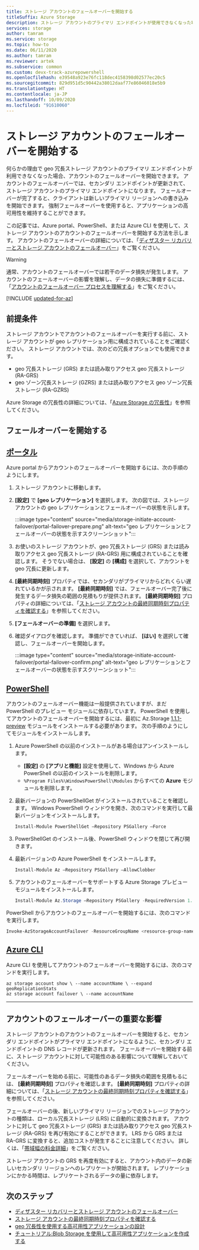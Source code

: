 ```yaml
---
title: ストレージ アカウントのフェールオーバーを開始する
titleSuffix: Azure Storage
description: ストレージ アカウントのプライマリ エンドポイントが使用できなくなった場合に、アカウントのフェールオーバーを開始する方法について説明します。 フェールオーバーでは、セカンダリ リージョンが更新されて、ストレージ アカウントのプライマリ リージョンになります。
services: storage
author: tamram
ms.service: storage
ms.topic: how-to
ms.date: 06/11/2020
ms.author: tamram
ms.reviewer: artek
ms.subservice: common
ms.custom: devx-track-azurepowershell
ms.openlocfilehash: e39548a923e76fc118dec4158398d02577ec20c5
ms.sourcegitcommit: 829d951d5c90442a38012daaf77e86046018e5b9
ms.translationtype: HT
ms.contentlocale: ja-JP
ms.lasthandoff: 10/09/2020
ms.locfileid: "91610060"
---
```

# <a name="initiate-a-storage-account-failover"></a>ストレージ アカウントのフェールオーバーを開始する

何らかの理由で geo 冗長ストレージ アカウントのプライマリ エンドポイントが利用できなくなった場合、アカウントのフェールオーバーを開始できます。 アカウントのフェールオーバーでは、セカンダリ エンドポイントが更新されて、ストレージ アカウントのプライマリ エンドポイントになります。 フェールオーバーが完了すると、クライアントは新しいプライマリ リージョンへの書き込みを開始できます。 強制フェールオーバーを使用すると、アプリケーションの高可用性を維持することができます。

この記事では、Azure portal、PowerShell、または Azure CLI を使用して、ストレージ アカウントのアカウントのフェールオーバーを開始する方法を示します。 アカウントのフェールオーバーの詳細については、「[ディザスター リカバリーとストレージ アカウントのフェールオーバー](storage-disaster-recovery-guidance.md)」をご覧ください。

> [!WARNING]
> 通常、アカウントのフェールオーバーでは若干のデータ損失が発生します。 アカウントのフェールオーバーの影響を理解し、データの損失に準備するには、「[アカウントのフェールオーバー プロセスを理解する](storage-disaster-recovery-guidance.md#understand-the-account-failover-process)」をご覧ください。

[!INCLUDE [updated-for-az](../../../includes/updated-for-az.md)]

## <a name="prerequisites"></a>前提条件

ストレージ アカウントでアカウントのフェールオーバーを実行する前に、ストレージ アカウントが geo レプリケーション用に構成されていることをご確認ください。 ストレージ アカウントでは、次のどの冗長オプションでも使用できます。

- geo 冗長ストレージ (GRS) または読み取りアクセス geo 冗長ストレージ (RA-GRS)
- geo ゾーン冗長ストレージ (GZRS) または読み取りアクセス geo ゾーン冗長ストレージ (RA-GZRS)

Azure Storage の冗長性の詳細については、「[Azure Storage の冗長性](storage-redundancy.md)」を参照してください。

## <a name="initiate-the-failover"></a>フェールオーバーを開始する

## <a name="portal"></a>[ポータル](#tab/azure-portal)

Azure portal からアカウントのフェールオーバーを開始するには、次の手順のようにします。

1. ストレージ アカウントに移動します。
1. **[設定]** で **[geo レプリケーション]** を選択します。 次の図では、ストレージ アカウントの geo レプリケーションとフェールオーバーの状態を示します。

    :::image type="content" source="media/storage-initiate-account-failover/portal-failover-prepare.png" alt-text="geo レプリケーションとフェールオーバーの状態を示すスクリーンショット":::

1. お使いのストレージ アカウントが、geo 冗長ストレージ (GRS) または読み取りアクセス geo 冗長ストレージ (RA-GRS) 用に構成されていることを確認します。 そうでない場合は、 **[設定]** の **[構成]** を選択して、アカウントを geo 冗長に更新します。
1. **[最終同期時刻]** プロパティでは、セカンダリがプライマリからどれくらい遅れているかが示されます。 **[最終同期時刻]** では、フェールオーバー完了後に発生するデータ損失の範囲の見積もりが提供されます。 **[最終同期時刻]** プロパティの詳細については、「[ストレージ アカウントの最終同期時刻プロパティを確認する](last-sync-time-get.md)」を参照してください。
1. **[フェールオーバーの準備]** を選択します。
1. 確認ダイアログを確認します。 準備ができていれば、 **[はい]** を選択して確認し、フェールオーバーを開始します。

    :::image type="content" source="media/storage-initiate-account-failover/portal-failover-confirm.png" alt-text="geo レプリケーションとフェールオーバーの状態を示すスクリーンショット":::

## <a name="powershell"></a>[PowerShell](#tab/azure-powershell)

アカウントのフェールオーバー機能は一般提供されていますが、まだ PowerShell のプレビュー モジュールに依存しています。 PowerShell を使用してアカウントのフェールオーバーを開始するには、最初に Az.Storage [1.1.1-preview](https://www.powershellgallery.com/packages/Az.Storage/1.1.1-preview) モジュールをインストールする必要があります。 次の手順のようにしてモジュールをインストールします。

1. Azure PowerShell の以前のインストールがある場合はアンインストールします。

    - **[設定]** の **[アプリと機能]** 設定を使用して、Windows から Azure PowerShell の以前のインストールを削除します。
    - `%Program Files%\WindowsPowerShell\Modules` からすべての **Azure** モジュールを削除します。

1. 最新バージョンの PowerShellGet がインストールされていることを確認します。 Windows PowerShell ウィンドウを開き、次のコマンドを実行して最新バージョンをインストールします。

    ```powershell
    Install-Module PowerShellGet –Repository PSGallery –Force
    ```

1. PowerShellGet のインストール後、PowerShell ウィンドウを閉じて再び開きます。

1. 最新バージョンの Azure PowerShell をインストールします。

    ```powershell
    Install-Module Az –Repository PSGallery –AllowClobber
    ```

1. アカウントのフェールオーバーをサポートする Azure Storage プレビュー モジュールをインストールします。

    ```powershell
    Install-Module Az.Storage –Repository PSGallery -RequiredVersion 1.1.1-preview –AllowPrerelease –AllowClobber –Force
    ```

PowerShell からアカウントのフェールオーバーを開始するには、次のコマンドを実行します。

```powershell
Invoke-AzStorageAccountFailover -ResourceGroupName <resource-group-name> -Name <account-name>
```

## <a name="azure-cli"></a>[Azure CLI](#tab/azure-cli)

Azure CLI を使用してアカウントのフェールオーバーを開始するには、次のコマンドを実行します。

```azurecli-interactive
az storage account show \ --name accountName \ --expand geoReplicationStats
az storage account failover \ --name accountName
```

---

## <a name="important-implications-of-account-failover"></a>アカウントのフェールオーバーの重要な影響

ストレージ アカウントのアカウントのフェールオーバーを開始すると、セカンダリ エンドポイントがプライマリ エンドポイントになるように、セカンダリ エンドポイントの DNS レコードが更新されます。 フェールオーバーを開始する前に、ストレージ アカウントに対して可能性のある影響について理解しておいてください。

フェールオーバーを始める前に、可能性のあるデータ損失の範囲を見積もるには、 **[最終同期時刻]** プロパティを確認します。 **[最終同期時刻]** プロパティの詳細については、「[ストレージ アカウントの最終同期時刻プロパティを確認する](last-sync-time-get.md)」を参照してください。

フェールオーバーの後、新しいプライマリ リージョンでのストレージ アカウントの種類は、ローカル冗長ストレージ (LRS) に自動的に変換されます。 アカウントに対して geo 冗長ストレージ (GRS) または読み取りアクセス geo 冗長ストレージ (RA-GRS) を再び有効にすることができます。 LRS から GRS または RA-GRS に変換すると、追加コストが発生することに注意してください。 詳しくは、「[帯域幅の料金詳細](https://azure.microsoft.com/pricing/details/bandwidth/)」をご覧ください。

ストレージ アカウントの GRS を再度有効にすると、アカウント内のデータの新しいセカンダリ リージョンへのレプリケートが開始されます。 レプリケーションにかかる時間は、レプリケートされるデータの量に依存します。  

## <a name="next-steps"></a>次のステップ

- [ディザスター リカバリーとストレージ アカウントのフェールオーバー](storage-disaster-recovery-guidance.md)
- [ストレージ アカウントの最終同期時刻プロパティを確認する](last-sync-time-get.md)
- [geo 冗長性を使用する高可用性アプリケーションの設計](geo-redundant-design.md)
- [チュートリアル:Blob Storage を使用して高可用性アプリケーションを作成する](../blobs/storage-create-geo-redundant-storage.md)
